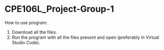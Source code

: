 # CPE106L_Project-Group-1

How to use program:
1. Download all the files.
2. Run the program with all the files present and open (preferably in Virtual Studio Code).
